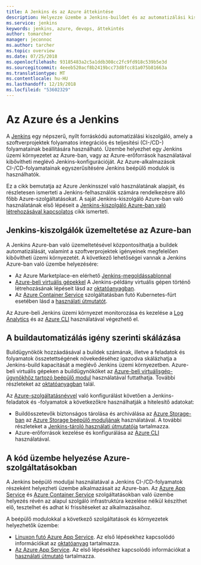 ```yaml
---
title: A Jenkins és az Azure áttekintése
description: Helyezze üzembe a Jenkins-buildet és az automatizálási kiszolgálót az Azure-ban, majd az Azure számítási és tárolási erőforrásai segítségével bővítse ki a folyamatos integrációs és üzembehelyezési (CI-/CD-) folyamatokat.
ms.service: jenkins
keywords: jenkins, azure, devops, áttekintés
author: tomarcher
manager: jeconnoc
ms.author: tarcher
ms.topic: overview
ms.date: 07/25/2018
ms.openlocfilehash: 93185483a2c5a1ddb308cc2fc9fd918c539b5e3d
ms.sourcegitcommit: 4eeeb520acf8b2419bcc73d8fcc81a075b81663a
ms.translationtype: MT
ms.contentlocale: hu-HU
ms.lasthandoff: 12/19/2018
ms.locfileid: "53602329"
---
```

# <a name="azure-and-jenkins"></a>Az Azure és a Jenkins

A [Jenkins](https://jenkins.io/) egy népszerű, nyílt forráskódú automatizálási kiszolgáló, amely a szoftverprojektek folyamatos integrációs és teljesítési (CI-/CD-) folyamatainak beállítására használható. Üzembe helyezhet egy Jenkins üzemi környezetet az Azure-ban, vagy az Azure-erőforrások használatával kibővítheti meglévő Jenkins-konfigurációját. Az Azure-alkalmazások CI-/CD-folyamatainak egyszerűsítésére Jenkins beépülő modulok is használhatók.

Ez a cikk bemutatja az Azure Jenkinsszel való használatának alapjait, és részletesen ismerteti a Jenkins-felhasználók számára rendelkezésre álló főbb Azure-szolgáltatásokat. A saját Jenkins-kiszolgáló Azure-ban való használatának első lépéseit a [Jenkins-kiszolgáló Azure-ban való létrehozásával kapcsolatos](install-jenkins-solution-template.md) cikk ismerteti.

## <a name="host-your-jenkins-servers-in-azure"></a>Jenkins-kiszolgálók üzemeltetése az Azure-ban

A Jenkins Azure-ban való üzemeltetésével központosíthatja a buildek automatizálását, valamint a szoftverprojektek igényeinek megfelelően kibővítheti üzemi környezetét. A következő lehetőségei vannak a Jenkins Azure-ban való üzembe helyezésére:
 
- Az Azure Marketplace-en elérhető [Jenkins-megoldássablonnal](install-jenkins-solution-template.md)
- [Azure-beli virtuális gépekkel](/azure/virtual-machines/linux/overview) A Jenkins-példány virtuális gépen történő létrehozásának lépéseit lásd az [oktatóanyagban](/azure/virtual-machines/linux/tutorial-jenkins-github-docker-cicd).
- Az [Azure Container Service](/azure/container-service/kubernetes/container-service-kubernetes-walkthrough) szolgáltatásban futó Kubernetes-fürt esetében lásd a [használati útmutatót](/azure/container-service/kubernetes/container-service-kubernetes-jenkins).

Az Azure-beli Jenkins üzemi környezet monitorozása és kezelése a [Log Analytics](/azure/log-analytics/log-analytics-overview) és az [Azure CLI](/cli/azure) használatával végezhető el.

## <a name="scale-your-build-automation-on-demand"></a>A buildautomatizálás igény szerinti skálázása

Buildügynökök hozzáadásával a buildek számának, illetve a feladatok és folyamatok összetettségének növekedéséhez igazodva skálázhatja a Jenkins-build kapacitását a meglévő Jenkins üzemi környezetben. Azure-beli virtuális gépeken a buildügynököket az [Azure-beli virtuálisgép-ügynökhöz tartozó beépülő modul](jenkins-azure-vm-agents.md) használatával futtathatja. További részleteket az [oktatóanyagban](/azure/jenkins/jenkins-azure-vm-agents) talál.

Az [Azure-szolgáltatásnévvel](/azure/azure-resource-manager/resource-group-overview) való konfigurálást követően a Jenkins-feladatok és -folyamatok a következőkre használhatják a hitelesítő adatokat:

- Buildösszetevők biztonságos tárolása és archiválása az [Azure Storage-ban](/azure/storage/common/storage-introduction) az [Azure Storage beépülő moduljának](https://plugins.jenkins.io/windows-azure-storage) használatával. A további részleteket a [Jenkins-tároló használati útmutatója](/azure/storage/common/storage-java-jenkins-continuous-integration-solution) tartalmazza.
- Azure-erőforrások kezelése és konfigurálása az [Azure CLI](/azure/jenkins/execute-cli-jenkins-pipeline) használatával.

## <a name="deploy-your-code-into-azure-services"></a>A kód üzembe helyezése Azure-szolgáltatásokban

A Jenkins beépülő moduljai használatával a Jenkins CI-/CD-folyamatok részeként helyezheti üzembe alkalmazásait az Azure-ban. Az [Azure App Service](/azure/app-service/) és [Azure Container Service](/azure/container-service/kubernetes/) szolgáltatásokban való üzembe helyezés révén az alapul szolgáló infrastruktúra kezelése nélkül készíthet elő, tesztelhet és adhat ki frissítéseket az alkalmazásaihoz.

 A beépülő modulokkal a következő szolgáltatások és környezetek helyezhetők üzembe:

- [Linuxon futó Azure App Service](/azure/app-service/containers/app-service-linux-intro). Az első lépésekhez kapcsolódó információkat az [oktatóanyag](java-deploy-webapp-tutorial.md) tartalmazza.
- [Az Azure App Service](/azure/app-service/overview). Az első lépésekhez kapcsolódó információkat a [használati útmutató](deploy-Jenkins-app-service-plugin.md) tartalmazza.